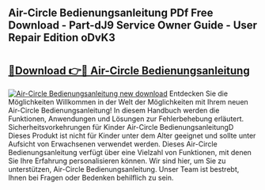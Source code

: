 ## Air-Circle Bedienungsanleitung PDf Free Download - Part-dJ9 Service Owner Guide - User Repair Edition oDvK3

# <h2><a href="http://df4mnpk.blite.top/?on=Air-Circle+Bedienungsanleitung">🔗Download 👉🔴 Air-Circle Bedienungsanleitung</a></h2>

[![Air-Circle Bedienungsanleitung new download](https://i.imgur.com/lujVjoI.png)](http://df4mnpk.blite.top/?on=Air-Circle+Bedienungsanleitung)
Entdecken Sie die Möglichkeiten Willkommen in der Welt der Möglichkeiten mit Ihrem neuen Air-Circle Bedienungsanleitung! In diesem Handbuch werden die Funktionen, Anwendungen und Lösungen zur Fehlerbehebung erläutert. Sicherheitsvorkehrungen für Kinder Air-Circle BedienungsanleitungD Dieses Produkt ist nicht für Kinder unter dem Alter geeignet und sollte unter Aufsicht von Erwachsenen verwendet werden. Dieses Air-Circle Bedienungsanleitung verfügt über eine Vielzahl von Funktionen, mit denen Sie Ihre Erfahrung personalisieren können. Wir sind hier, um Sie zu unterstützen, Air-Circle Bedienungsanleitung. Unser Team ist bestrebt, Ihnen bei Fragen oder Bedenken behilflich zu sein.
